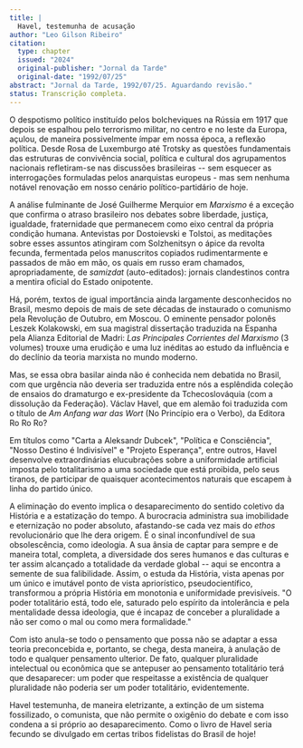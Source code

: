 ```yaml
---
title: |
  Havel, testemunha de acusação
author: "Leo Gilson Ribeiro"
citation:
  type: chapter
  issued: "2024"
  original-publisher: "Jornal da Tarde"
  original-date: "1992/07/25"
abstract: "Jornal da Tarde, 1992/07/25. Aguardando revisão."
status: Transcrição completa.
---
```


O despotismo político instituído pelos bolcheviques na Rússia em 1917 que depois se espalhou pelo terrorismo militar, no centro e no leste da Europa, açulou, de maneira possivelmente ímpar em nossa época, a reflexão política. Desde Rosa de Luxemburgo até Trotsky as questões fundamentais das estruturas de convivência social, política e cultural dos agrupamentos nacionais refletiram-se nas discussões brasileiras -- sem esquecer as interrogações formuladas pelos anarquistas europeus - mas sem nenhuma notável renovação em nosso cenário político-partidário de hoje.

A análise fulminante de José Guilherme Merquior em *Marxismo* é a exceção que confirma o atraso brasileiro nos debates sobre liberdade, justiça, igualdade, fraternidade que permanecem como eixo central da própria condição humana. Antevistas por Dostoievski e Tolstoi, as meditações sobre esses assuntos atingiram com Solzhenitsyn o ápice da revolta fecunda, fermentada pelos manuscritos copiados rudimentarmente e passados de mão em mão, os quais em russo eram chamados, apropriadamente, de *samizdat* (auto-editados): jornais clandestinos contra a mentira oficial do Estado onipotente.

Há, porém, textos de igual importância ainda largamente desconhecidos no Brasil, mesmo depois de mais de sete décadas de instaurado o comunismo pela Revolução de Outubro, em Moscou. O eminente pensador polonês Leszek Kolakowski, em sua magistral dissertação traduzida na Espanha pela Alianza Editorial de Madri: *Las Principales Corrientes del Marxismo* (3 volumes) trouxe uma erudição e uma luz inéditas ao estudo da influência e do declínio da teoria marxista no mundo moderno.

Mas, se essa obra basilar ainda não é conhecida nem debatida no Brasil, com que urgência não deveria ser traduzida entre nós a esplêndida coleção de ensaios do dramaturgo e ex-presidente da Tchecoslováquia (com a dissolução da Federação). Václav Havel, que em alemão foi traduzida com o título de *Am Anfang war das Wort* (No Princípio era o Verbo), da Editora Ro Ro Ro?

Em títulos como "Carta a Aleksandr Dubcek", "Política e Consciência", "Nosso Destino é Indivisível" e "Projeto Esperança", entre outros, Havel desenvolve extraordinárias elucubrações sobre a uniformidade artificial imposta pelo totalitarismo a uma sociedade que está proibida, pelo seus tiranos, de participar de quaisquer acontecimentos naturais que escapem à linha do partido único.

A eliminação do evento implica o desaparecimento do sentido coletivo da História e a estatização do tempo. A burocracia administra sua imobilidade e eternização no poder absoluto, afastando-se cada vez mais do *ethos* revolucionário que lhe dera origem. É o sinal inconfundível de sua obsolescência, como ideologia. A sua ânsia de captar para sempre e de maneira total, completa, a diversidade dos seres humanos e das culturas e ter assim alcançado a totalidade da verdade global -- aqui se encontra a semente de sua falibilidade. Assim, o estuda da História, vista apenas por um único e imutável ponto de vista apriorístico, pseudocientífico, transformou a própria História em monotonia e uniformidade previsíveis. "O poder totalitário está, todo ele, saturado pelo espírito da intolerância e pela mentalidade dessa ideologia, que é incapaz de conceber a pluralidade a não ser como o mal ou como mera formalidade."

Com isto anula-se todo o pensamento que possa não se adaptar a essa teoria preconcebida e, portanto, se chega, desta maneira, à anulação de todo e qualquer pensamento ulterior. De fato, qualquer pluralidade intelectual ou econômica que se antepuser ao pensamento totalitário terá que desaparecer: um poder que respeitasse a existência de qualquer pluralidade não poderia ser um poder totalitário, evidentemente.

Havel testemunha, de maneira eletrizante, a extinção de um sistema fossilizado, o comunista, que não permite o oxigênio do debate e com isso condena a si próprio ao desaparecimento. Como o livro de Havel seria fecundo se divulgado em certas tribos fidelistas do Brasil de hoje!


